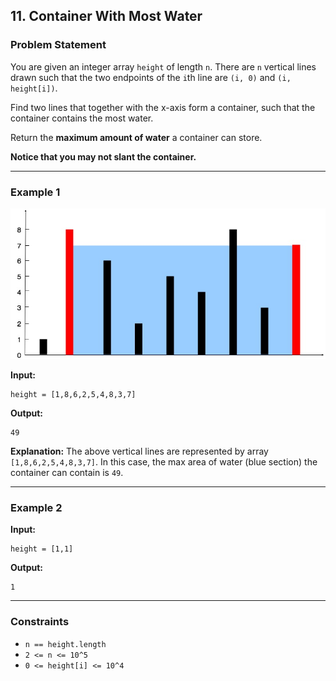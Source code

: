 ## 11. Container With Most Water

### Problem Statement

You are given an integer array `height` of length `n`. There are `n` vertical lines drawn such that the two endpoints of the `i`th line are `(i, 0)` and `(i, height[i])`.

Find two lines that together with the x-axis form a container, such that the container contains the most water.

Return the **maximum amount of water** a container can store.

**Notice that you may not slant the container.**

---

### Example 1

![](./question_11.jpg)

**Input:**
```plaintext
height = [1,8,6,2,5,4,8,3,7]
```
**Output:**
```plaintext
49
```
**Explanation:** The above vertical lines are represented by array `[1,8,6,2,5,4,8,3,7]`. In this case, the max area of water (blue section) the container can contain is `49`.

---

### Example 2

**Input:**
```plaintext
height = [1,1]
```
**Output:**
```plaintext
1
```

---

### Constraints

- `n == height.length`
- `2 <= n <= 10^5`
- `0 <= height[i] <= 10^4`

